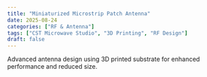 ```yaml
---
title: "Miniaturized Microstrip Patch Antenna"
date: 2025-08-24
categories: ["RF & Antenna"]
tags: ["CST Microwave Studio", "3D Printing", "RF Design"]
draft: false
---
```


Advanced antenna design using 3D printed substrate for enhanced performance and reduced size.
